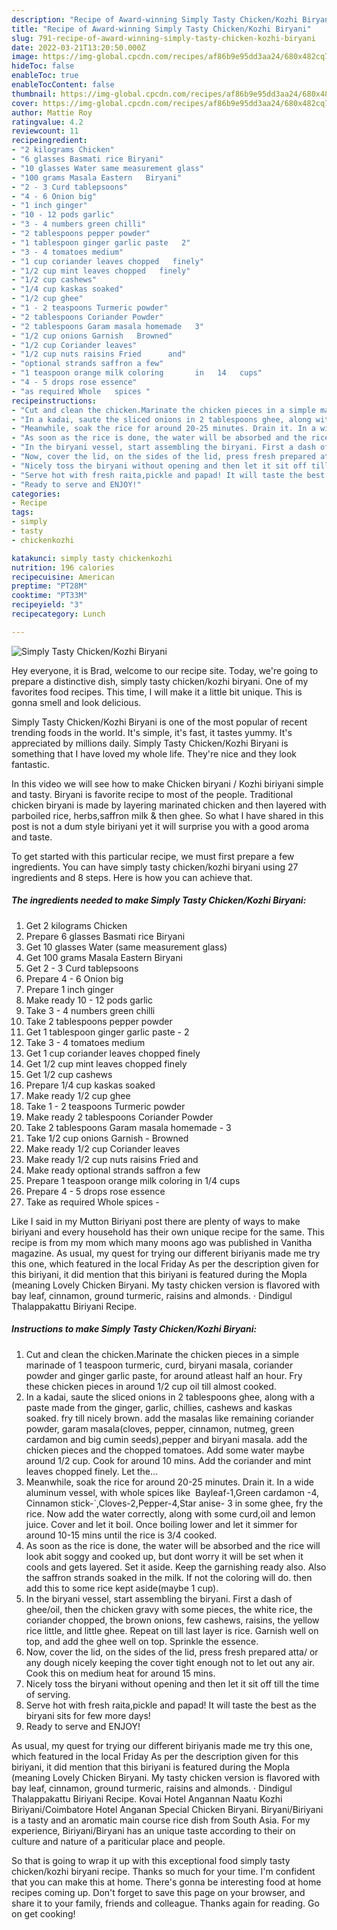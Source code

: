 ```yaml
---
description: "Recipe of Award-winning Simply Tasty Chicken/Kozhi Biryani"
title: "Recipe of Award-winning Simply Tasty Chicken/Kozhi Biryani"
slug: 791-recipe-of-award-winning-simply-tasty-chicken-kozhi-biryani
date: 2022-03-21T13:20:50.000Z
image: https://img-global.cpcdn.com/recipes/af86b9e95dd3aa24/680x482cq70/simply-tasty-chickenkozhi-biryani-recipe-main-photo.jpg
hideToc: false
enableToc: true
enableTocContent: false
thumbnail: https://img-global.cpcdn.com/recipes/af86b9e95dd3aa24/680x482cq70/simply-tasty-chickenkozhi-biryani-recipe-main-photo.jpg
cover: https://img-global.cpcdn.com/recipes/af86b9e95dd3aa24/680x482cq70/simply-tasty-chickenkozhi-biryani-recipe-main-photo.jpg
author: Mattie Roy
ratingvalue: 4.2
reviewcount: 11
recipeingredient:
- "2 kilograms Chicken"
- "6 glasses Basmati rice Biryani"
- "10 glasses Water same measurement glass"
- "100 grams Masala Eastern   Biryani"
- "2 - 3 Curd tablepsoons"
- "4 - 6 Onion big"
- "1 inch ginger"
- "10 - 12 pods garlic"
- "3 - 4 numbers green chilli"
- "2 tablespoons pepper powder"
- "1 tablespoon ginger garlic paste   2"
- "3 - 4 tomatoes medium"
- "1 cup coriander leaves chopped   finely"
- "1/2 cup mint leaves chopped   finely"
- "1/2 cup cashews"
- "1/4 cup kaskas soaked"
- "1/2 cup ghee"
- "1 - 2 teaspoons Turmeric powder"
- "2 tablespoons Coriander Powder"
- "2 tablespoons Garam masala homemade   3"
- "1/2 cup onions Garnish   Browned"
- "1/2 cup Coriander leaves"
- "1/2 cup nuts raisins Fried      and"
- "optional strands saffron a few"
- "1 teaspoon orange milk coloring       in   14   cups"
- "4 - 5 drops rose essence"
- "as required Whole   spices "
recipeinstructions:
- "Cut and clean the chicken.Marinate the chicken pieces in a simple marinade of 1 teaspoon turmeric, curd, biryani masala, coriander powder and ginger garlic paste, for around atleast half an hour. Fry these chicken pieces in around 1/2 cup oil till almost cooked."
- "In a kadai, saute the sliced onions in 2 tablespoons ghee, along with a paste made from the ginger, garlic, chillies, cashews and kaskas soaked. fry till nicely brown. add the masalas like remaining coriander powder, garam masala(cloves, pepper, cinnamon, nutmeg, green cardamon and big cumin seeds),pepper and biryani masala. add the chicken pieces and the chopped tomatoes. Add some water maybe around 1/2 cup. Cook for around 10 mins. Add the coriander and mint leaves chopped finely. Let the..."
- "Meanwhile, soak the rice for around 20-25 minutes. Drain it. In a wide aluminum vessel, with whole spices like  Bayleaf-1,Green cardamon -4, Cinnamon stick-`,Cloves-2,Pepper-4,Star anise- 3 in some ghee, fry the rice. Now add the water correctly, along with some curd,oil and lemon juice. Cover and let it boil. Once boiling lower and let it simmer for around 10-15 mins until the rice is 3/4 cooked."
- "As soon as the rice is done, the water will be absorbed and the rice will look abit soggy and cooked up, but dont worry it will be set when it cools and gets layered. Set it aside. Keep the garnishing ready also. Also the saffron strands soaked in the milk. If not the coloring will do. then add this to some rice kept aside(maybe 1 cup)."
- "In the biryani vessel, start assembling the biryani. First a dash of ghee/oil, then the chicken gravy with some pieces, the white rice, the coriander chopped, the brown onions, few cashews, raisins, the yellow rice little, and little ghee. Repeat on till last layer is rice. Garnish well on top, and add the ghee well on top. Sprinkle the essence."
- "Now, cover the lid, on the sides of the lid, press fresh prepared atta/ or any dough nicely keeping the cover tight enough not to let out any air. Cook this on medium heat for around 15 mins."
- "Nicely toss the biryani without opening and then let it sit off till the time of serving."
- "Serve hot with fresh raita,pickle and papad! It will taste the best as the biryani sits for few more days!"
- "Ready to serve and ENJOY!"
categories:
- Recipe
tags:
- simply
- tasty
- chickenkozhi

katakunci: simply tasty chickenkozhi 
nutrition: 196 calories
recipecuisine: American
preptime: "PT28M"
cooktime: "PT33M"
recipeyield: "3"
recipecategory: Lunch

---
```



![Simply Tasty Chicken/Kozhi Biryani](https://img-global.cpcdn.com/recipes/af86b9e95dd3aa24/680x482cq70/simply-tasty-chickenkozhi-biryani-recipe-main-photo.jpg)

Hey everyone, it is Brad, welcome to our recipe site. Today, we're going to prepare a distinctive dish, simply tasty chicken/kozhi biryani. One of my favorites food recipes. This time, I will make it a little bit unique. This is gonna smell and look delicious.

Simply Tasty Chicken/Kozhi Biryani is one of the most popular of recent trending foods in the world. It's simple, it's fast, it tastes yummy. It's appreciated by millions daily. Simply Tasty Chicken/Kozhi Biryani is something that I have loved my whole life. They're nice and they look fantastic.

In this video we will see how to make Chicken biryani / Kozhi biriyani simple and tasty. Biryani is favorite recipe to most of the people. Traditional chicken biryani is made by layering marinated chicken and then layered with parboiled rice, herbs,saffron milk & then ghee. So what I have shared in this post is not a dum style biriyani yet it will surprise you with a good aroma and taste.


To get started with this particular recipe, we must first prepare a few ingredients. You can have simply tasty chicken/kozhi biryani using 27 ingredients and 8 steps. Here is how you can achieve that.

<!--inarticleads1-->

##### The ingredients needed to make Simply Tasty Chicken/Kozhi Biryani:

1. Get 2 kilograms Chicken
1. Prepare 6 glasses Basmati rice Biryani
1. Get 10 glasses Water (same measurement glass)
1. Get 100 grams Masala Eastern   Biryani
1. Get 2 - 3 Curd tablepsoons
1. Prepare 4 - 6 Onion big
1. Prepare 1 inch ginger
1. Make ready 10 - 12 pods garlic
1. Take 3 - 4 numbers green chilli
1. Take 2 tablespoons pepper powder
1. Get 1 tablespoon ginger garlic paste  - 2
1. Take 3 - 4 tomatoes medium
1. Get 1 cup coriander leaves chopped   finely
1. Get 1/2 cup mint leaves chopped   finely
1. Get 1/2 cup cashews
1. Prepare 1/4 cup kaskas soaked
1. Make ready 1/2 cup ghee
1. Take 1 - 2 teaspoons Turmeric powder
1. Make ready 2 tablespoons Coriander Powder
1. Take 2 tablespoons Garam masala homemade  - 3
1. Take 1/2 cup onions Garnish -  Browned
1. Make ready 1/2 cup Coriander leaves
1. Make ready 1/2 cup nuts raisins Fried      and
1. Make ready optional strands saffron a few
1. Prepare 1 teaspoon orange milk coloring       in   1/4   cups
1. Prepare 4 - 5 drops rose essence
1. Take as required Whole   spices -


Like I said in my Mutton Biriyani post there are plenty of ways to make biriyani and every household has their own unique recipe for the same. This recipe is from my mom which many moons ago was published in Vanitha magazine. As usual, my quest for trying our different biriyanis made me try this one, which featured in the local Friday As per the description given for this biriyani, it did mention that this biriyani is featured during the Mopla (meaning Lovely Chicken Biryani. My tasty chicken version is flavored with bay leaf, cinnamon, ground turmeric, raisins and almonds. · Dindigul Thalappakattu Biriyani Recipe. 

<!--inarticleads2-->

##### Instructions to make Simply Tasty Chicken/Kozhi Biryani:

1. Cut and clean the chicken.Marinate the chicken pieces in a simple marinade of 1 teaspoon turmeric, curd, biryani masala, coriander powder and ginger garlic paste, for around atleast half an hour. Fry these chicken pieces in around 1/2 cup oil till almost cooked.
1. In a kadai, saute the sliced onions in 2 tablespoons ghee, along with a paste made from the ginger, garlic, chillies, cashews and kaskas soaked. fry till nicely brown. add the masalas like remaining coriander powder, garam masala(cloves, pepper, cinnamon, nutmeg, green cardamon and big cumin seeds),pepper and biryani masala. add the chicken pieces and the chopped tomatoes. Add some water maybe around 1/2 cup. Cook for around 10 mins. Add the coriander and mint leaves chopped finely. Let the...
1. Meanwhile, soak the rice for around 20-25 minutes. Drain it. In a wide aluminum vessel, with whole spices like  Bayleaf-1,Green cardamon -4, Cinnamon stick-`,Cloves-2,Pepper-4,Star anise- 3 in some ghee, fry the rice. Now add the water correctly, along with some curd,oil and lemon juice. Cover and let it boil. Once boiling lower and let it simmer for around 10-15 mins until the rice is 3/4 cooked.
1. As soon as the rice is done, the water will be absorbed and the rice will look abit soggy and cooked up, but dont worry it will be set when it cools and gets layered. Set it aside. Keep the garnishing ready also. Also the saffron strands soaked in the milk. If not the coloring will do. then add this to some rice kept aside(maybe 1 cup).
1. In the biryani vessel, start assembling the biryani. First a dash of ghee/oil, then the chicken gravy with some pieces, the white rice, the coriander chopped, the brown onions, few cashews, raisins, the yellow rice little, and little ghee. Repeat on till last layer is rice. Garnish well on top, and add the ghee well on top. Sprinkle the essence.
1. Now, cover the lid, on the sides of the lid, press fresh prepared atta/ or any dough nicely keeping the cover tight enough not to let out any air. Cook this on medium heat for around 15 mins.
1. Nicely toss the biryani without opening and then let it sit off till the time of serving.
1. Serve hot with fresh raita,pickle and papad! It will taste the best as the biryani sits for few more days!
1. Ready to serve and ENJOY!

As usual, my quest for trying our different biriyanis made me try this one, which featured in the local Friday As per the description given for this biriyani, it did mention that this biriyani is featured during the Mopla (meaning Lovely Chicken Biryani. My tasty chicken version is flavored with bay leaf, cinnamon, ground turmeric, raisins and almonds. · Dindigul Thalappakattu Biriyani Recipe. Kovai Hotel Angannan Naatu Kozhi Biriyani/Coimbatore Hotel Anganan Special Chicken Biryani. Biryani/Biriyani is a tasty and an aromatic main course rice dish from South Asia. For my experience, Biriyani/Biryani has an unique taste according to their on culture and nature of a pariticular place and people. 

So that is going to wrap it up with this exceptional food simply tasty chicken/kozhi biryani recipe. Thanks so much for your time. I'm confident that you can make this at home. There's gonna be interesting food at home recipes coming up. Don't forget to save this page on your browser, and share it to your family, friends and colleague. Thanks again for reading. Go on get cooking!
